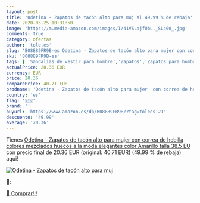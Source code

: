 ```yaml
---
layout: post
title: 'Odetina - Zapatos de tacón alto para muj al 49.99 % de rebaja'
date: 2020-05-25 10:31:50
image: 'https://m.media-amazon.com/images/I/41VSLajfUbL._SL400_.jpg'
comments: true
category: ofertas
author: 'tole.es'
slug: 'B08889FR9B-es Odetina - Zapatos de tacón alto para mujer con correa de...'
sku: 'B08889FR9B-es'
tags: [ 'Sandalias de vestir para hombre','Zapatos','Zapatos para hombre','Zapatos y complementos','zapatos', ]
actualPrice: 20.36 EUR
currency: EUR
price: 20.36
comparePrice: 40.71 EUR
prodname: 'Odetina - Zapatos de tacón alto para mujer  con correa de hebilla  colores mezclados  huecos  a la moda  elegantes  color Amarillo  talla 38.5 EU'
country: 'es'
flag: '🇪🇸'
brand: ''
buyurl: 'https://www.amazon.es/dp/B08889FR9B/?tag=tolees-21'
descuento: '49.99'
average: '20.36'
---
```


Tienes [Odetina - Zapatos de tacón alto para mujer  con correa de hebilla  colores mezclados  huecos  a la moda  elegantes  color Amarillo  talla 38.5 EU](https://www.amazon.es/dp/B08889FR9B/?tag=tolees-21) con precio final de  20.36 EUR (original: 40.71 EUR) (49.99 %  de rebaja) aqui!

[![Odetina - Zapatos de tacón alto para muj](https://m.media-amazon.com/images/I/41VSLajfUbL._SL400_.jpg)](https://www.amazon.es/dp/B08889FR9B/?tag=tolees-21)

🔎:


[🛒 Comprar!!!](https://www.amazon.es/dp/B08889FR9B/?tag=tolees-21)
